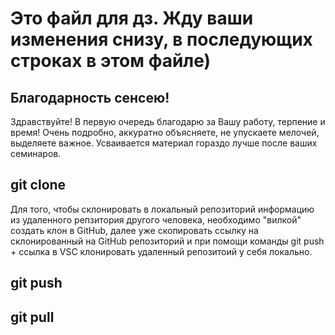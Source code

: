 # Это файл для дз. Жду ваши изменения снизу, в последующих строках в этом файле)

## Благодарность сенсею!
Здравствуйте! В первую очередь благодарю за Вашу работу, терпение и время! Очень подробно, аккуратно объясняете, не упускаете мелочей, выделяете важное. Усваивается материал гораздо лучше после ваших семинаров.
## git clone
Для того, чтобы склонировать в локальный репозиторий информацию из удаленного репзитория другого человека, необходимо "вилкой" создать клон в GitHub, далее уже скопировать ссылку на склонированный на GitHub репозиторий и при помощи команды git push + ссылка в VSC клонировать удаленный репозитоий у себя локально.

## git push

## git pull
